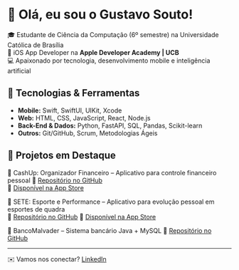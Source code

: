 # 👋 Olá, eu sou o Gustavo Souto!

🎓 Estudante de Ciência da Computação (6º semestre) na Universidade Católica de Brasília  
🍎 iOS App Developer na **Apple Developer Academy | UCB**  
💻 Apaixonado por tecnologia, desenvolvimento mobile e inteligência artificial  

## 🚀 Tecnologias & Ferramentas
- **Mobile:** Swift, SwiftUI, UIKit, Xcode  
- **Web:** HTML, CSS, JavaScript, React, Node.js  
- **Back-End & Dados:** Python, FastAPI, SQL, Pandas, Scikit-learn  
- **Outros:** Git/GitHub, Scrum, Metodologias Ágeis  

## 📂 Projetos em Destaque
🔹 CashUp: Organizador Financeiro – Aplicativo para controle financeiro pessoal
🔗 [Repositório no GitHub](https://github.com/gustavosouto02/CashUp-App00.git)  
📱 [Disponível na App Store](https://apps.apple.com/br/app/cashup-organizador-financeiro/id6747360490) 


🔹 SETE: Esporte e Performance  – Aplicativo para evolução pessoal em esportes de quadra  
🔗 [Repositório no GitHub](https://github.com/FilipiNyetz/FtvApp-New.git) 
📱 [Disponível na App Store](https://apps.apple.com/br/app/sete-esporte-e-performance/id6751563867) 

🔹 BancoMalvader – Sistema bancário Java + MySQL
🔗 [Repositório no GitHub](https://github.com/gustavosouto02/banco-malvader.git) 

---
✉️ Vamos nos conectar? [LinkedIn](https://www.linkedin.com/in/gustavo-souto/)





  


